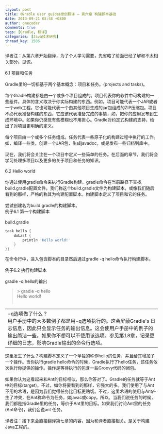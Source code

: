```yaml
---
layout: post
title: 《Gradle user guide》原创翻译 — 第六章 构建脚本基础
date: 2013-09-21 08:48 +0800
author: onecoder
comments: true
tags: [Gradle, 翻译]
categories: [Java技术研究]
thread_key: 1506
---
```


译者注：从第六章开始翻译，为了个人学习需要，先省略了前面已经了解和不太相关部分。见谅。<br />
	<br />
	6.1 项目和任务<br />
	<br />
	Gradle里的一切都基于两个基本概念：项目和任务。(projects and tasks)。<br />
	<br />
	每个Gradle构建都是由一个或多个项目组成的。项目代表你的软件中可构建的一些组件。具体的含义取决于你实际构建的东西。例如，项目可能代表一个JAR或者一个web工程。它也可能代表一个由其他项目生成的jar包组成的ZIP压缩包。项目不必代表准备构建的东西，它应该代表准备完成的事情，如，把你的应用发布到生成环境中。如果你仍感觉有些模糊也不用担心。Gradle对约定式构建的支持，给出了对项目更明确的定义。<br />
	<br />
	每个项目由一个或多个任务组成。任务代表一些原子化的构建过程中执行的工作。如，编译一些类，创建一个JAR包，生成javadoc，或是发布一些归档到库中。<br />
	<br />
	现在，我们将会关注在一个项目中定义一些简单的任务。在后面的章节，我们将会学习处理多项目以及更多的关于项目和任务的知识。<br />
	<br />
	6.2 Hello world<br />
	<br />
	你通过使用gradle命令来执行Gradle构建。gradle命令在当前路径下查找build.gradle配置文件。我们称这个build.gradle文件为构建脚本，或像我们随后看到的那样，严格的称其为构建配置脚本。构建脚本定义了项目和它的任务。<br />
	<br />
	尝试创建名为build.gradle的构建脚本。<br />
	例子6.1 第一个构建脚本<br />
	<br />
	build.gradle<br />

```groovy
task hello {
    doLast {
        println 'Hello world!'
    }
}}
```

在命令行中，进入包含脚本的目录然后通过gradle -q hello命令执行构建脚本。<br />
		<br />
		例子6.2 执行构建脚本<br />
		<br />
		gradle -q hello的输出</p>
	<blockquote>
		<p>
			&gt; gradle -q hello<br />
			Hello world!<br />
			&nbsp;</p>
	</blockquote>
	<table cellpadding="0" cellspacing="0">
		<tbody>
			<tr>
				<td>
					-q选项做了什么？<br />
					用户手册中的大多数例子都是用-q选项执行的。这会屏蔽Gradle's 日志信息，因此只会显示任务的输出信息。这会使用户手册中的例子的输出简洁一些。如果你不想可以不使用该选项。参见第18章，记录更详细的日志，影响Gradle输出的命令行选项。</td>
			</tr>
		</tbody>
	</table>
	这里发生了什么？构建脚本定义了一个单独的称作hello的任务，并且给其增加了一个操作。当你执行gradle hello命令的时候，Gradle执行了hello任务，该任务依次执行你提供的操作。操作是等待执行的包含一些Groovy代码的闭包。<br />
	<br />
	如果你认为这看起来和Ant的目标相似，那么你答对了。Gradle的任务就等于Ant中的目标(target)。不过，如你将要看到的那样，它强大的多。我们使用了与Ant不用的术语，是因为我们觉得任务比目标更贴切。不过，这里术语的使用与Ant产生了冲突，在Ant称命令为任务，如javac或copy。所以，当我们说任务的时候，我们都是指Gradle里的任务，等价于Ant里的目标。如果我们讨论Ant里的任务(Ant命令)，我们会说ant 任务。<br />
	<br />
	译者注：接下来会直接翻译第七章的内容，因为和译者直接相关。是关于构建Java工程的。</div>


